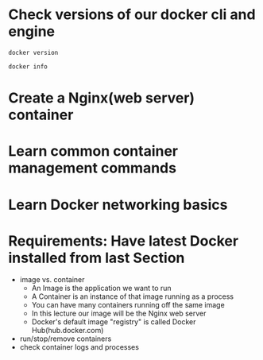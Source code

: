 # Check versions of our docker cli and engine   

    docker version

    docker info

# Create a Nginx(web server) container
# Learn common container management commands
# Learn Docker networking basics
# Requirements: Have latest Docker installed from last Section

- image vs. container
    - An Image is the application we want to run
    - A Container is an instance of that image running as a process
    - You can have many containers running off the same image
    - In this lecture our image will be the Nginx web server
    - Docker's default image "registry" is called Docker Hub(hub.docker.com)
- run/stop/remove containers
- check container logs and processes